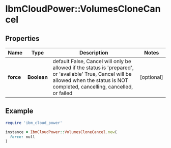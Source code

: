 # IbmCloudPower::VolumesCloneCancel

## Properties

| Name | Type | Description | Notes |
| ---- | ---- | ----------- | ----- |
| **force** | **Boolean** | default False, Cancel will only be allowed if the status is &#39;prepared&#39;, or &#39;available&#39; True, Cancel will be allowed when the status is NOT completed, cancelling, cancelled, or failed  | [optional] |

## Example

```ruby
require 'ibm_cloud_power'

instance = IbmCloudPower::VolumesCloneCancel.new(
  force: null
)
```

